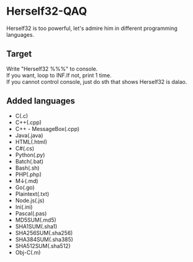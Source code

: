 # Herself32-QAQ
Herself32 is too powerful, let's admire him in different programming languages.   

## Target
Write "Herself32 %%%" to console.   
If you want, loop to INF.If not, print 1 time.   
If you cannot control console, just do sth that shows Herself32 is dalao.

## Added languages
- C(.c)
- C++(.cpp)
- C++ - MessageBox(.cpp)
- Java(.java)
- HTML(.html)
- C#(.cs)
- Python(.py)
- Batch(.bat)
- Bash(.sh)
- PHP(.php)
- M↓(.md)
- Go(.go)
- Plaintext(.txt)
- Node.js(.js)
- Ini(.ini)
- Pascal(.pas)
- MD5SUM(.md5)
- SHA1SUM(.sha1)
- SHA256SUM(.sha256)
- SHA384SUM(.sha385)
- SHA512SUM(.sha512)
- Obj-C(.m)